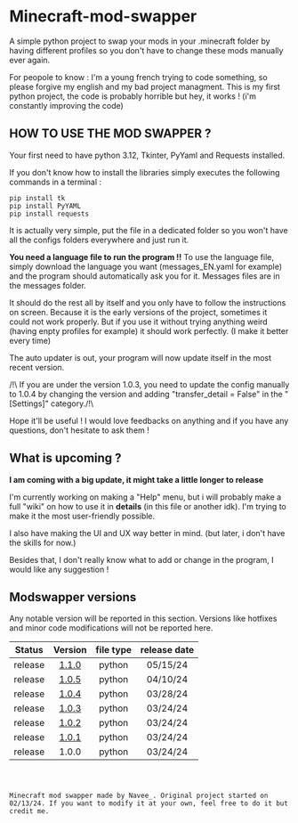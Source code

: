 # Minecraft-mod-swapper
A simple python project to swap your mods in your .minecraft folder by having different profiles so you don't have to change these mods manually ever again.

For peopole to know : I'm a young french trying to code something, so please forgive my english and my bad project managment.
This is my first python project, the code is probably horrible but hey, it works ! (i'm constantly improving the code)


## HOW TO USE THE MOD SWAPPER ?

Your first need to have python 3.12, Tkinter, PyYaml and Requests installed.

If you don't know how to install the libraries simply executes the following commands in a terminal :

``pip install tk`` <br>
``pip install PyYAML`` <br>
``pip install requests`` <br>

It is actually very simple, put the file in a dedicated folder so you won't have all the configs folders everywhere and just run it.

**You need a language file to run the program !!**
To use the language file, simply download the language you want (messages_EN.yaml for example) and the program should automatically ask you for it. Messages files are in the messages folder.

It should do the rest all by itself and you only have to follow the instructions on screen.
Because it is the early versions of the project, sometimes it could not work properly. But if you use it without trying anything weird (having enpty profiles for example) it should work perfectly. (I make it better every time)

The auto updater is out, your program will now update itself in the most recent version.

/!\ If you are under the version 1.0.3, you need to update the config manually to 1.0.4 by changing the version and adding "transfer_detail = False" in the "[Settings]" category./!\

Hope it'll be useful !
I would love feedbacks on anything and if you have any questions, don't hesitate to ask them !

## What is upcoming ?

**I am coming with a big update, it might take a little longer to release**

I'm currently working on making a "Help" menu, but i will probably make a full "wiki" on how to use it in **details** (in this file or another idk).
I'm trying to make it the most user-friendly possible.

I also have making the UI and UX way better in mind. (but later, i don't have the skills for now.)

Besides that, I don't really know what to add or change in the program, I would like any suggestion !

## Modswapper versions
Any notable version will be reported in this section. Versions like hotfixes and minor code modifications will not be reported here.

| Status  | Version                                                                                                                | file type  | release date |
|:-------:|:-------:                                                                                                               |:----------:|:------------:|
| release | [1.1.0](https://github.com/Navee82/Minecraft-mod-swapper/blob/83b8470a8eba4115e8251717e7831dd48fb93381/mod_swapper.py) | python     | 05/15/24     |
| release | [1.0.5](https://github.com/Navee82/Minecraft-mod-swapper/blob/9611a3e36b55e464bea3b7b6289e2c7eb7766235/mod_swapper.py) | python     | 04/10/24     |
| release | [1.0.4](https://github.com/Navee82/Minecraft-mod-swapper/blob/5fd6b10cde20f5b5aa147e3427ce58058c619071/mod_swapper.py) | python     | 03/28/24     |
| release | [1.0.3](https://github.com/Navee82/Minecraft-mod-swapper/blob/0d486d23eebcae3367cf1c675a6ba96c4dbed2a4/mod_swapper.py) | python     | 03/24/24     |
| release | [1.0.2](https://github.com/Navee82/Minecraft-mod-swapper/blob/705ab9792154a72db86fa50f58da532340e713e4/mod_swapper.py) | python     | 03/24/24     |
| release | [1.0.1](https://github.com/Navee82/Minecraft-mod-swapper/blob/e01bff0260faa214d50c8fdf5ab0d2f424b03c8d/mod_swapper.py) | python     | 03/24/24     |
| release | 1.0.0                                                                                                                  | python     | 03/24/24     |

### 
<br><br>``Minecraft mod swapper made by Navee_. Original project started on 02/13/24. If you want to modify it at your own, feel free to do it but credit me.``